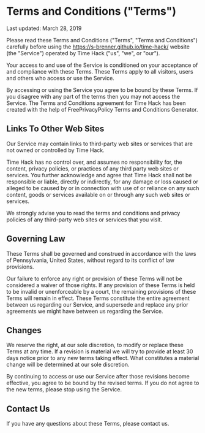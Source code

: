 # Terms and Conditions ("Terms")

Last updated: March 28, 2019

Please read these Terms and Conditions ("Terms", "Terms and Conditions") carefully before using the https://s-brenner.github.io/time-hack/ website (the "Service") operated by Time Hack ("us", "we", or "our").

Your access to and use of the Service is conditioned on your acceptance of and compliance with these Terms. These Terms apply to all visitors, users and others who access or use the Service.

By accessing or using the Service you agree to be bound by these Terms. If you disagree with any part of the terms then you may not access the Service. The Terms and Conditions agreement for Time Hack has been created with the help of FreePrivacyPolicy Terms and Conditions Generator.

## Links To Other Web Sites

Our Service may contain links to third-party web sites or services that are not owned or controlled by Time Hack.

Time Hack has no control over, and assumes no responsibility for, the content, privacy policies, or practices of any third party web sites or services. You further acknowledge and agree that Time Hack shall not be responsible or liable, directly or indirectly, for any damage or loss caused or alleged to be caused by or in connection with use of or reliance on any such content, goods or services available on or through any such web sites or services.

We strongly advise you to read the terms and conditions and privacy policies of any third-party web sites or services that you visit.

## Governing Law

These Terms shall be governed and construed in accordance with the laws of Pennsylvania, United States, without regard to its conflict of law provisions.

Our failure to enforce any right or provision of these Terms will not be considered a waiver of those rights. If any provision of these Terms is held to be invalid or unenforceable by a court, the remaining provisions of these Terms will remain in effect. These Terms constitute the entire agreement between us regarding our Service, and supersede and replace any prior agreements we might have between us regarding the Service.

## Changes

We reserve the right, at our sole discretion, to modify or replace these Terms at any time. If a revision is material we will try to provide at least 30 days notice prior to any new terms taking effect. What constitutes a material change will be determined at our sole discretion.

By continuing to access or use our Service after those revisions become effective, you agree to be bound by the revised terms. If you do not agree to the new terms, please stop using the Service.

## Contact Us

If you have any questions about these Terms, please contact us.
